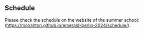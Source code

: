 
## Schedule

Please check the schedule on the website of the summer school: (https://monahton.github.io/emerald-berlin-2024/schedule/).
